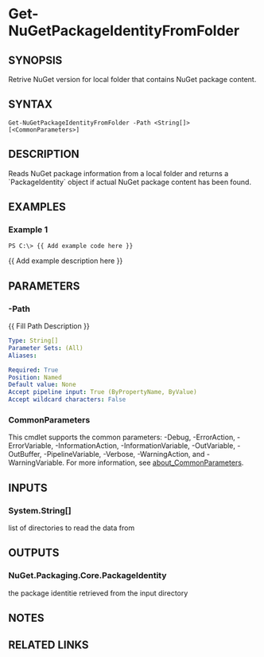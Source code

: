 ﻿---
external help file: NuGet.Powershell.dll-Help.xml
Module Name: NuGet.Powershell
online version:
schema: 2.0.0
---

# Get-NuGetPackageIdentityFromFolder

## SYNOPSIS
Retrive NuGet version for local folder that contains NuGet package content.

## SYNTAX

```
Get-NuGetPackageIdentityFromFolder -Path <String[]> [<CommonParameters>]
```

## DESCRIPTION
Reads NuGet package information from a local folder and returns a \`PackageIdentity\` object if actual NuGet package content has been found.

## EXAMPLES

### Example 1
```
PS C:\> {{ Add example code here }}
```

{{ Add example description here }}

## PARAMETERS

### -Path
{{ Fill Path Description }}

```yaml
Type: String[]
Parameter Sets: (All)
Aliases:

Required: True
Position: Named
Default value: None
Accept pipeline input: True (ByPropertyName, ByValue)
Accept wildcard characters: False
```

### CommonParameters
This cmdlet supports the common parameters: -Debug, -ErrorAction, -ErrorVariable, -InformationAction, -InformationVariable, -OutVariable, -OutBuffer, -PipelineVariable, -Verbose, -WarningAction, and -WarningVariable. For more information, see [about_CommonParameters](http://go.microsoft.com/fwlink/?LinkID=113216).

## INPUTS

### System.String[]
list of directories to read the data from

## OUTPUTS

### NuGet.Packaging.Core.PackageIdentity
the package identitie retrieved from the input directory

## NOTES

## RELATED LINKS
